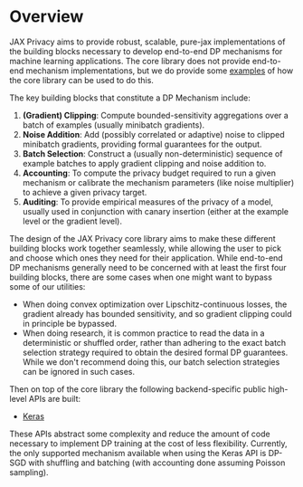# Overview

JAX Privacy aims to provide robust, scalable, pure-jax implementations of the
building blocks necessary to develop end-to-end DP mechanisms for machine
learning applications. The core library does not provide end-to-end mechanism
implementations, but we do provide some
[examples](https://github.com/google-deepmind/jax_privacy/tree/main/examples) of
how the core library can be used to do this.

The key building blocks that constitute a DP Mechanism include:

1. **(Gradient) Clipping**: Compute bounded-sensitivity aggregations over a
batch of examples (usually minibatch gradients).
1. **Noise Addition**: Add (possibly correlated or adaptive) noise to clipped
minibatch gradients, providing formal guarantees for the output.
1. **Batch Selection**: Construct a (usually non-deterministic) sequence of
example batches to apply gradient clipping and noise addition to.
1. **Accounting**: To compute the privacy budget required to run a given
mechanism or calibrate the mechanism parameters (like noise multiplier) to
achieve a given privacy target.
1. **Auditing**: To provide empirical measures of the privacy of a model,
usually used in conjunction with canary insertion (either at the example level
or the gradient level).

The design of the JAX Privacy core library aims to make these different building
blocks work together seamlessly, while allowing the user to pick and choose
which ones they need for their application. While end-to-end DP mechanisms
generally need to be concerned with at least the first four building blocks,
there are some cases when one might want to bypass some of our utilities:

* When doing convex optimization over Lipschitz-continuous losses, the gradient
already has bounded sensitivity, and so gradient clipping could in principle
be bypassed.
* When doing research, it is common practice to read the data in a deterministic
or shuffled order, rather than adhering to the exact batch selection strategy
required to obtain the desired formal DP guarantees. While we don't recommend
doing this, our batch selection strategies can be ignored in such cases.

Then on top of the core library the following backend-specific public high-level
 APIs are built:

*   [Keras](https://github.com/google-deepmind/jax_privacy/tree/main/jax_privacy/keras)

These APIs abstract some complexity and reduce the amount of code necessary to
implement DP training at the cost of less flexibility. Currently, the only
supported mechanism available when using the Keras API is DP-SGD with shuffling
and batching (with accounting done assuming Poisson sampling).
